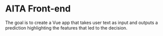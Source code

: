 # AITA Front-end

The goal is to create a Vue app that takes user text as input and outputs a prediction highlighting the features that led to the decision.
